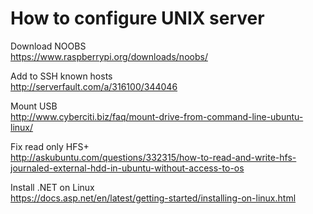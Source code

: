 # How to configure UNIX server #

Download NOOBS  
https://www.raspberrypi.org/downloads/noobs/

Add to SSH known hosts  
http://serverfault.com/a/316100/344046

Mount USB  
http://www.cyberciti.biz/faq/mount-drive-from-command-line-ubuntu-linux/

Fix read only HFS+  
http://askubuntu.com/questions/332315/how-to-read-and-write-hfs-journaled-external-hdd-in-ubuntu-without-access-to-os

Install .NET on Linux  
https://docs.asp.net/en/latest/getting-started/installing-on-linux.html